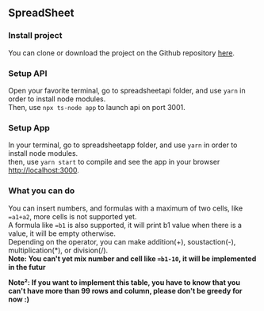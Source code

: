 ## SpreadSheet

### Install project

You can clone or download the project on the Github repository [here](https://github.com/Jpetre/spreadsheet).<br />

### Setup API

Open your favorite terminal, go to spreadsheetapi folder, and use `yarn` in order to install node modules.<br />
Then, use `npx ts-node app` to launch api on port 3001.

### Setup App

In your terminal, go to spreadsheetapp folder, and use `yarn` in order to install node modules.<br />
then, use `yarn start` to compile and see the app in your browser [http://localhost:3000](http://localhost:3000).

### What you can do 

You can insert numbers, and formulas with a maximum of two cells, like `=a1+a2`, more cells is not supported yet.<br />
A formula like `=b1` is also supported, it will print b1 value when there is a value, it will be empty otherwise.<br />
Depending on the operator, you can make addition(+), soustaction(-), multiplication(*), or division(/).<br />
**Note: You can't yet mix number and cell like `=b1-10`, it will be implemented in the futur**

**Note²: If you want to implement this table, you have to know that you can't have more than 99 rows and column, please don't be greedy for now :)**